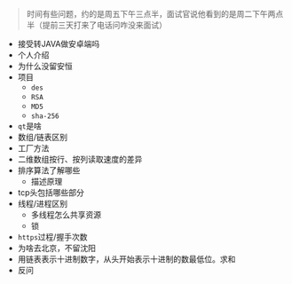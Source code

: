 > 时间有些问题，约的是周五下午三点半，面试官说他看到的是周二下午两点半（提前三天打来了电话问咋没来面试）

- 接受转JAVA做安卓端吗
- 个人介绍
- 为什么没留安恒
- 项目
  - `des`
  - `RSA`
  - `MD5`
  - `sha-256`
- `qt`是啥
- 数组/链表区别
- 工厂方法
- 二维数组按行、按列读取速度的差异
- 排序算法了解哪些
  - 描述原理
- tcp头包括哪些部分
- 线程/进程区别
  - 多线程怎么共享资源
  - 锁
- `https`过程/握手次数
- 为啥去北京，不留沈阳
- 用链表表示十进制数字，从头开始表示十进制的数最低位。求和
- 反问

